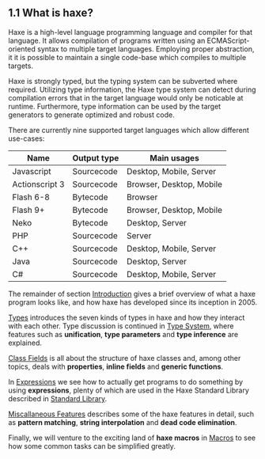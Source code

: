 ## 1.1 What is haxe?

Haxe is a high-level language programming language and compiler for that language. It allows compilation of programs written using an ECMAScript-oriented syntax to multiple target languages. Employing proper abstraction, it it is possible to maintain a single code-base which compiles to multiple targets.

Haxe is strongly typed, but the typing system can be subverted where required. Utilizing type information, the Haxe type system can detect during compilation errors that in the target language would only be noticable at runtime. Furthermore, type information can be used by the target generators to generate optimized and robust code.

There are currently nine supported target languages which allow different use-cases:


Name  | Output type  | Main usages 
 --- | --- | ---
Javascript  | Sourcecode  | Desktop, Mobile, Server 
Actionscript 3  | Sourcecode  | Browser, Desktop, Mobile 
Flash 6-8  | Bytecode  | Browser 
Flash 9+  | Bytecode  | Browser, Desktop, Mobile 
 Neko  | Bytecode  | Desktop, Server 
PHP  | Sourcecode  | Server 
C++  | Sourcecode  | Desktop, Mobile, Server 
Java  | Sourcecode  | Desktop, Server 
C#  | Sourcecode  | Desktop, Mobile, Server 
 

The remainder of section [Introduction](https://github.com/Simn/HaxeManual/tree/master/md/manual/1-Introduction.md) gives a brief overview of what a haxe program looks like, and how haxe has developed since its inception in 2005.

[Types](https://github.com/Simn/HaxeManual/tree/master/md/manual/2-Types.md) introduces the seven kinds of types in haxe and how they interact with each other. Type discussion is continued in [Type System](https://github.com/Simn/HaxeManual/tree/master/md/manual/3-Type_System.md), where features such as **unification**, **type parameters** and **type inference** are explained.

[Class Fields](https://github.com/Simn/HaxeManual/tree/master/md/manual/4-Class_Fields.md) is all about the structure of haxe classes and, among other topics, deals with **properties**, **inline fields** and **generic functions**.

In [Expressions](https://github.com/Simn/HaxeManual/tree/master/md/manual/5-Expressions.md) we see how to actually get programs to do something by using **expressions**, plenty of which are used in the Haxe Standard Library described in [Standard Library](https://github.com/Simn/HaxeManual/tree/master/md/manual/6-Standard_Library.md).

[Miscallaneous Features](https://github.com/Simn/HaxeManual/tree/master/md/manual/7-Miscallaneous_Features.md) describes some of the haxe features in detail, such as **pattern matching**, **string interpolation** and **dead code elimination**.

Finally, we will venture to the exciting land of **haxe macros** in [Macros](https://github.com/Simn/HaxeManual/tree/master/md/manual/8-Macros.md) to see how some common tasks can be simplified greatly.
